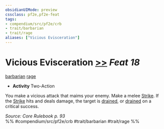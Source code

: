 ```yaml
---
obsidianUIMode: preview
cssclass: pf2e,pf2e-feat
tags:
- compendium/src/pf2e/crb
- trait/barbarian
- trait/rage
aliases: ["Vicious Evisceration"]
---
```

# Vicious Evisceration  [>>](../../Rules/core-rulebook/chapter-9-playing-the-game.md#Actions "Two-Action") *Feat 18*  
[barbarian](../../Rules/traits/barbarian.md)  [rage](../../Rules/traits/rage.md)  

- **Activity** Two-Action

You make a vicious attack that maims your enemy. Make a melee [Strike](../../Rules/actions/strike.md). If the [Strike](../../Rules/actions/strike.md) hits and deals damage, the target is [drained](../../Rules/conditions.md#Drained), or [drained](../../Rules/conditions.md#Drained) on a critical success.

*Source: Core Rulebook p. 93*  
%% #compendium/src/pf2e/crb #trait/barbarian #trait/rage %%